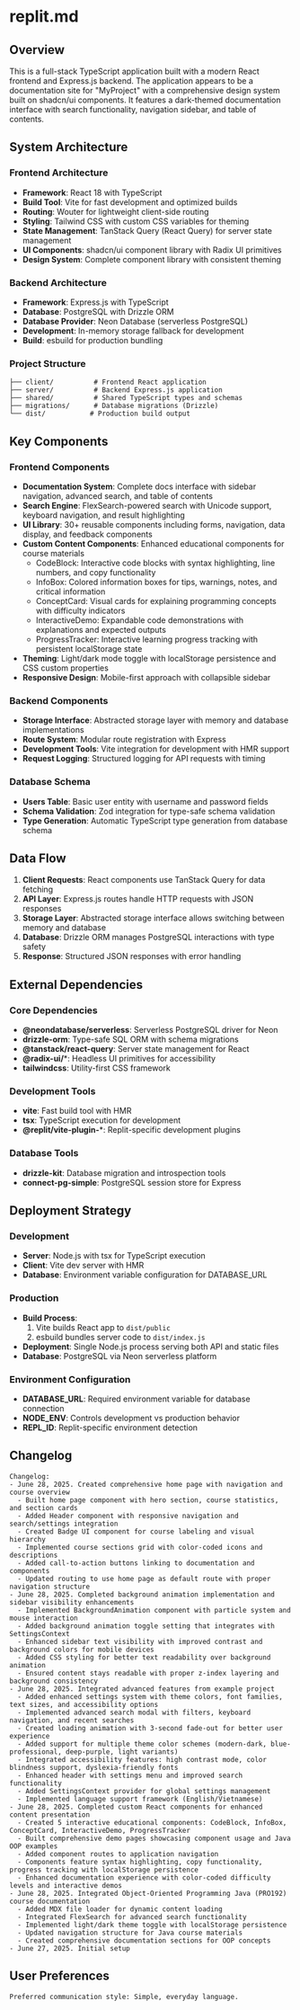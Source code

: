 # replit.md

## Overview

This is a full-stack TypeScript application built with a modern React frontend and Express.js backend. The application appears to be a documentation site for "MyProject" with a comprehensive design system built on shadcn/ui components. It features a dark-themed documentation interface with search functionality, navigation sidebar, and table of contents.

## System Architecture

### Frontend Architecture
- **Framework**: React 18 with TypeScript
- **Build Tool**: Vite for fast development and optimized builds
- **Routing**: Wouter for lightweight client-side routing
- **Styling**: Tailwind CSS with custom CSS variables for theming
- **State Management**: TanStack Query (React Query) for server state management
- **UI Components**: shadcn/ui component library with Radix UI primitives
- **Design System**: Complete component library with consistent theming

### Backend Architecture
- **Framework**: Express.js with TypeScript
- **Database**: PostgreSQL with Drizzle ORM
- **Database Provider**: Neon Database (serverless PostgreSQL)
- **Development**: In-memory storage fallback for development
- **Build**: esbuild for production bundling

### Project Structure
```
├── client/          # Frontend React application
├── server/          # Backend Express.js application
├── shared/          # Shared TypeScript types and schemas
├── migrations/      # Database migrations (Drizzle)
└── dist/           # Production build output
```

## Key Components

### Frontend Components
- **Documentation System**: Complete docs interface with sidebar navigation, advanced search, and table of contents
- **Search Engine**: FlexSearch-powered search with Unicode support, keyboard navigation, and result highlighting
- **UI Library**: 30+ reusable components including forms, navigation, data display, and feedback components
- **Custom Content Components**: Enhanced educational components for course materials
  - CodeBlock: Interactive code blocks with syntax highlighting, line numbers, and copy functionality
  - InfoBox: Colored information boxes for tips, warnings, notes, and critical information
  - ConceptCard: Visual cards for explaining programming concepts with difficulty indicators
  - InteractiveDemo: Expandable code demonstrations with explanations and expected outputs
  - ProgressTracker: Interactive learning progress tracking with persistent localStorage state
- **Theming**: Light/dark mode toggle with localStorage persistence and CSS custom properties
- **Responsive Design**: Mobile-first approach with collapsible sidebar

### Backend Components
- **Storage Interface**: Abstracted storage layer with memory and database implementations
- **Route System**: Modular route registration with Express
- **Development Tools**: Vite integration for development with HMR support
- **Request Logging**: Structured logging for API requests with timing

### Database Schema
- **Users Table**: Basic user entity with username and password fields
- **Schema Validation**: Zod integration for type-safe schema validation
- **Type Generation**: Automatic TypeScript type generation from database schema

## Data Flow

1. **Client Requests**: React components use TanStack Query for data fetching
2. **API Layer**: Express.js routes handle HTTP requests with JSON responses
3. **Storage Layer**: Abstracted storage interface allows switching between memory and database
4. **Database**: Drizzle ORM manages PostgreSQL interactions with type safety
5. **Response**: Structured JSON responses with error handling

## External Dependencies

### Core Dependencies
- **@neondatabase/serverless**: Serverless PostgreSQL driver for Neon
- **drizzle-orm**: Type-safe SQL ORM with schema migrations
- **@tanstack/react-query**: Server state management for React
- **@radix-ui/***: Headless UI primitives for accessibility
- **tailwindcss**: Utility-first CSS framework

### Development Tools
- **vite**: Fast build tool with HMR
- **tsx**: TypeScript execution for development
- **@replit/vite-plugin-***: Replit-specific development plugins

### Database Tools
- **drizzle-kit**: Database migration and introspection tools
- **connect-pg-simple**: PostgreSQL session store for Express

## Deployment Strategy

### Development
- **Server**: Node.js with tsx for TypeScript execution
- **Client**: Vite dev server with HMR
- **Database**: Environment variable configuration for DATABASE_URL

### Production
- **Build Process**: 
  1. Vite builds React app to `dist/public`
  2. esbuild bundles server code to `dist/index.js`
- **Deployment**: Single Node.js process serving both API and static files
- **Database**: PostgreSQL via Neon serverless platform

### Environment Configuration
- **DATABASE_URL**: Required environment variable for database connection
- **NODE_ENV**: Controls development vs production behavior
- **REPL_ID**: Replit-specific environment detection

## Changelog

```
Changelog:
- June 28, 2025. Created comprehensive home page with navigation and course overview
  - Built home page component with hero section, course statistics, and section cards
  - Added Header component with responsive navigation and search/settings integration
  - Created Badge UI component for course labeling and visual hierarchy
  - Implemented course sections grid with color-coded icons and descriptions
  - Added call-to-action buttons linking to documentation and components
  - Updated routing to use home page as default route with proper navigation structure
- June 28, 2025. Completed background animation implementation and sidebar visibility enhancements
  - Implemented BackgroundAnimation component with particle system and mouse interaction
  - Added background animation toggle setting that integrates with SettingsContext
  - Enhanced sidebar text visibility with improved contrast and background colors for mobile devices
  - Added CSS styling for better text readability over background animation
  - Ensured content stays readable with proper z-index layering and background consistency
- June 28, 2025. Integrated advanced features from example project
  - Added enhanced settings system with theme colors, font families, text sizes, and accessibility options
  - Implemented advanced search modal with filters, keyboard navigation, and recent searches
  - Created loading animation with 3-second fade-out for better user experience
  - Added support for multiple theme color schemes (modern-dark, blue-professional, deep-purple, light variants)
  - Integrated accessibility features: high contrast mode, color blindness support, dyslexia-friendly fonts
  - Enhanced header with settings menu and improved search functionality
  - Added SettingsContext provider for global settings management
  - Implemented language support framework (English/Vietnamese)
- June 28, 2025. Completed custom React components for enhanced content presentation
  - Created 5 interactive educational components: CodeBlock, InfoBox, ConceptCard, InteractiveDemo, ProgressTracker
  - Built comprehensive demo pages showcasing component usage and Java OOP examples
  - Added component routes to application navigation
  - Components feature syntax highlighting, copy functionality, progress tracking with localStorage persistence
  - Enhanced documentation experience with color-coded difficulty levels and interactive demos
- June 28, 2025. Integrated Object-Oriented Programming Java (PRO192) course documentation
  - Added MDX file loader for dynamic content loading
  - Integrated FlexSearch for advanced search functionality
  - Implemented light/dark theme toggle with localStorage persistence
  - Updated navigation structure for Java course materials
  - Created comprehensive documentation sections for OOP concepts
- June 27, 2025. Initial setup
```

## User Preferences

```
Preferred communication style: Simple, everyday language.
```
